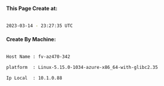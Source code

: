 
   
#### This Page Create at:

```bash

2023-03-14 - 23:27:35 UTC

```

#### Create By Machine:

```bash

Host Name : fv-az470-342

platform  : Linux-5.15.0-1034-azure-x86_64-with-glibc2.35

Ip Local  : 10.1.0.88

```

